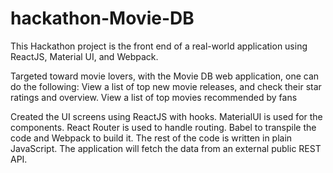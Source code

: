 # hackathon-Movie-DB
This Hackathon project is the front end of a real-world application using ReactJS, Material UI, and Webpack.

Targeted toward movie lovers, with the Movie DB web application, one can do the following: 
View a list of top new movie releases, and check their star ratings and overview.
View a list of top movies recommended by fans

Created the UI screens using ReactJS with hooks.
MaterialUI is used for the components.
React Router is used to handle routing.
Babel to transpile the code and Webpack to build it. 
The rest of the code is written in plain JavaScript.
The application will fetch the data from an external public REST API.

